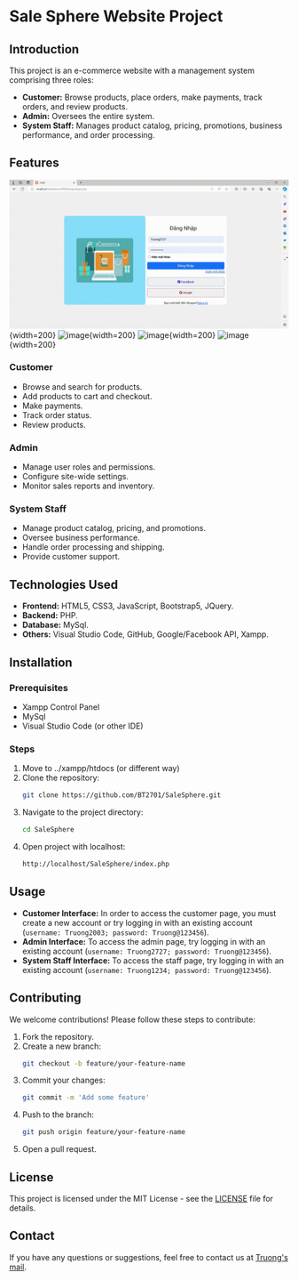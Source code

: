 # Sale Sphere Website Project

## Introduction
This project is an e-commerce website with a management system comprising three roles:
- **Customer:** Browse products, place orders, make payments, track orders, and review products.
- **Admin:** Oversees the entire system.
- **System Staff:** Manages product catalog, pricing, promotions, business performance, and order processing.

## Features
  ![image](README_IMG/user1_1.gif){width=200}
  ![image](README_IMG/user2_1.gif){width=200}
  ![image](README_IMG/user3_1.gif){width=200}
  ![image](README_IMG/user4_1.gif){width=200}
### Customer
- Browse and search for products.
- Add products to cart and checkout.
- Make payments.
- Track order status.
- Review products.

### Admin
- Manage user roles and permissions.
- Configure site-wide settings.
- Monitor sales reports and inventory.

### System Staff
- Manage product catalog, pricing, and promotions.
- Oversee business performance.
- Handle order processing and shipping.
- Provide customer support.

## Technologies Used
- **Frontend:** HTML5, CSS3, JavaScript, Bootstrap5, JQuery.
- **Backend:** PHP.
- **Database:** MySql.
- **Others:** Visual Studio Code, GitHub, Google/Facebook API, Xampp.

## Installation
### Prerequisites
- Xampp Control Panel
- MySql
- Visual Studio Code (or other IDE)

### Steps 
1. Move to ../xampp/htdocs (or different way)
2. Clone the repository:
    ```sh
    git clone https://github.com/BT2701/SaleSphere.git
    ```
3. Navigate to the project directory:
    ```sh
    cd SaleSphere
    ```
4. Open project with localhost:
    ```sh
    http://localhost/SaleSphere/index.php
    ```


## Usage
- **Customer Interface:** 
  In order to access the customer page, you must create a new account or try logging in with an existing account (`username: Truong2003; password: Truong@123456`).
- **Admin Interface:** 
  To access the admin page, try logging in with an existing account (`username: Truong2727; password: Truong@123456`).
- **System Staff Interface:** 
  To access the staff page, try logging in with an existing account (`username: Truong1234; password: Truong@123456`).
## Contributing
We welcome contributions! Please follow these steps to contribute:
1. Fork the repository.
2. Create a new branch:
    ```sh
    git checkout -b feature/your-feature-name
    ```
3. Commit your changes:
    ```sh
    git commit -m 'Add some feature'
    ```
4. Push to the branch:
    ```sh
    git push origin feature/your-feature-name
    ```
5. Open a pull request.

## License
This project is licensed under the MIT License - see the [LICENSE](./LICENSE) file for details.

## Contact
If you have any questions or suggestions, feel free to contact us at [Truong's mail](mailto:dttruonga8tqtpy@gmail.com).
